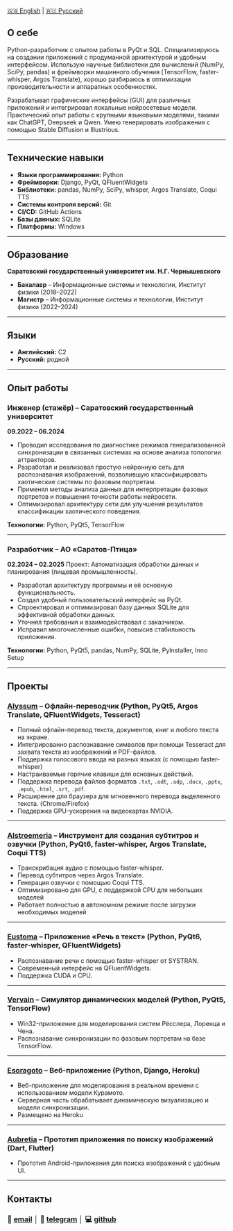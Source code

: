 [🇬🇧 English](/README) | [🇷🇺 Русский](/README.ru)

## О себе

Python-разработчик с опытом работы в PyQt и SQL. Специализируюсь на создании приложений с продуманной архитектурой и удобным интерфейсом. Использую научные библиотеки для вычислений (NumPy, SciPy, pandas) и фреймворки машинного обучения (TensorFlow, faster-whisper, Argos Translate), хорошо разбираюсь в оптимизации производительности и аппаратных особенностях.

Разрабатывал графические интерфейсы (GUI) для различных приложений и интегрировал локальные нейросетевые модели. Практический опыт работы с крупными языковыми моделями, такими как ChatGPT, Deepseek и Qwen. Умею генерировать изображения с помощью Stable Diffusion и Illustrious.

---

## Технические навыки

* **Языки программирования:** Python
* **Фреймворки:** Django, PyQt, QFluentWidgets
* **Библиотеки:** pandas, NumPy, SciPy, whisper, Argos Translate, Coqui TTS
* **Системы контроля версий:** Git
* **CI/CD:** GitHub Actions
* **Базы данных:** SQLite
* **Платформы:** Windows

---

## Образование

**Саратовский государственный университет им. Н.Г. Чернышевского**

* **Бакалавр** – Информационные системы и технологии, Институт физики (2018–2022)
* **Магистр** – Информационные системы и технологии, Институт физики (2022–2024)

---

## Языки

* **Английский:** C2 
* **Русский:** родной

---

## Опыт работы

### **Инженер (стажёр)** – Саратовский государственный университет

**09.2022 – 06.2024**

* Проводил исследования по диагностике режимов генерализованной синхронизации в связанных системах на основе анализа топологии аттракторов.
* Разработал и реализовал простую нейронную сеть для распознавания изображений, позволившую классифицировать хаотические системы по фазовым портретам.
* Применял методы анализа данных для интерпретации фазовых портретов и повышения точности работы нейросети.
* Оптимизировал архитектуру сети для улучшения результатов классификации хаотического поведения.

**Технологии:** Python, PyQt5, TensorFlow

---

### **Разработчик** – АО «Саратов-Птица»

**02.2024 – 02.2025**
Проект: Автоматизация обработки данных и планирования (пищeвая промышленность).

* Разработал архитектуру программы и её основную функциональность.
* Создал удобный пользовательский интерфейс на PyQt.
* Спроектировал и оптимизировал базу данных SQLite для эффективной обработки данных.
* Уточнял требования и взаимодействовал с заказчиком.
* Исправил многочисленные ошибки, повысив стабильность приложения.

**Технологии:** Python, PyQt5, pandas, NumPy, SQLite, PyInstaller, Inno Setup

---

## Проекты

### [Alyssum](https://github.com/icosane/Alyssum) – Офлайн-переводчик (Python, PyQt5, Argos Translate, QFluentWidgets, Tesseract)

* Полный офлайн-перевод текста, документов, книг и любого текста на экране.
* Интегрированно распознавание символов при помощи Tesseract для захвата текста из изображений и PDF-файлов.
* Поддержка голосового ввода на разных языках (с помощью faster-whisper)
* Настраиваемые горячие клавиши для основных действий.
* Поддержка перевода файлов форматов `.txt`, `.odt`, `.odp`, `.docx`, `.pptx`, `.epub`, `.html`, `.srt`, `.pdf`.
* Расширение для браузера для мгновенного перевода выделенного текста. (Chrome/Firefox)
* Поддержка GPU-ускорения на видеокартах NVIDIA.

---

### [Alstroemeria](https://github.com/icosane/alstroemeria) – Инструмент для создания субтитров и озвучки (Python, PyQt6, faster-whisper, Argos Translate, Coqui TTS)

* Транскрибация аудио с помощью faster-whisper.
* Перевод субтитров через Argos Translate.
* Генерация озвучки с помощью Coqui TTS.
* Оптимизировано для GPU, с поддержкой CPU для небольших моделей
* Работает полностью в автономном режиме после загрузки необходимых моделей

---

### [Eustoma](https://github.com/icosane/eustoma) – Приложение «Речь в текст» (Python, PyQt6, faster-whisper, QFluentWidgets)

* Распознавание речи с помощью faster-whisper от SYSTRAN.
* Современный интерфейс на QFluentWidgets.
* Поддержка CUDA и CPU.

---

### [Vervain](https://github.com/icosane/vervain) – Симулятор динамических моделей (Python, PyQt5, TensorFlow)

* Win32-приложение для моделирования систем Рёсслера, Лоренца и Чена.
* Распознавание синхронизации по фазовым портретам на базе TensorFlow.

---

### [Esoragoto](https://github.com/icosane/esoragoto) – Веб-приложение (Python, Django, Heroku)

* Веб-приложение для моделирования в реальном времени с использованием модели Курамото.
* Серверная часть обрабатывает динамическую визуализацию и модели синхронизации.
* Размещено на Heroku

---

### [Aubretia](https://github.com/icosane/aubretia) – Прототип приложения по поиску изображений (Dart, Flutter)

* Прототип Android-приложения для поиска изображений с удобным UI.

---

## Контакты

### 📧 [email](mailto:horowheattail@gmail.com) │ 💬 [telegram](https://t.me/suzutsukki) │ 💻 [github](https://github.com/icosane)
